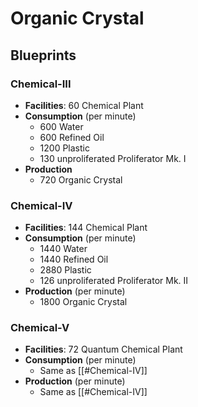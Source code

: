 # Organic Crystal

## Blueprints

### Chemical-III

- **Facilities**: 60 Chemical Plant
- **Consumption** (per minute)
	- 600 Water
	- 600 Refined Oil
	- 1200 Plastic
	- 130 unproliferated Proliferator Mk. I
- **Production**
	- 720 Organic Crystal

### Chemical-IV

- **Facilities**: 144 Chemical Plant
- **Consumption** (per minute)
	- 1440 Water
	- 1440 Refined Oil
	- 2880 Plastic
	- 126 unproliferated Proliferator Mk. II
- **Production**  (per minute)
	- 1800 Organic Crystal

### Chemical-V

- **Facilities**: 72 Quantum Chemical Plant
- **Consumption** (per minute)
	- Same as [[#Chemical-IV]]
- **Production** (per minute)
	- Same as [[#Chemical-IV]]

